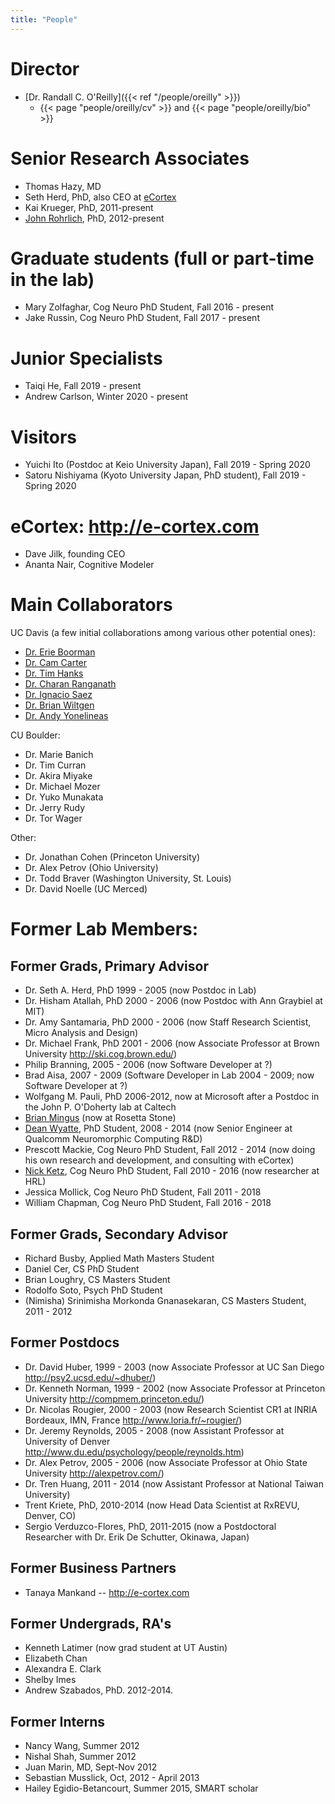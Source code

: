 ```yaml
---
title: "People"
---
```


# Director

* [Dr. Randall C. O'Reilly]({{< ref "/people/oreilly" >}})
    + {{< page "people/oreilly/cv" >}} and {{< page "people/oreilly/bio" >}}

# Senior Research Associates

* Thomas Hazy, MD
* Seth Herd, PhD, also CEO at [eCortex](http://e-cortex.com)
* Kai Krueger, PhD, 2011-present
* [John Rohrlich](https://grey.colorado.edu/CompCogNeuro/index.php/CCNLab/rohrlich), PhD, 2012-present

# Graduate students (full or part-time in the lab)

* Mary Zolfaghar, Cog Neuro PhD Student, Fall 2016 - present
* Jake Russin, Cog Neuro PhD Student, Fall 2017 - present

# Junior Specialists

* Taiqi He, Fall 2019 - present
* Andrew Carlson, Winter 2020 - present

# Visitors

* Yuichi Ito (Postdoc at Keio University Japan), Fall 2019 - Spring 2020
* Satoru Nishiyama (Kyoto University Japan, PhD student), Fall 2019 - Spring 2020

# eCortex: http://e-cortex.com

* Dave Jilk, founding CEO
* Ananta Nair, Cognitive Modeler

# Main Collaborators

UC Davis (a few initial collaborations among various other potential ones):

* [Dr. Erie Boorman](http://ldm.ucdavis.edu)
* [Dr. Cam Carter](https://carterlab.ucdavis.edu/front/index.php)
* [Dr. Tim Hanks](https://hankslab.faculty.ucdavis.edu)
* [Dr. Charan Ranganath](http://dml.ucdavis.edu)
* [Dr. Ignacio Saez](https://saez.faculty.ucdavis.edu)
* [Dr. Brian Wiltgen](https://wiltgenlab.sf.ucdavis.edu)
* [Dr. Andy Yonelineas](https://yonelinas.faculty.ucdavis.edu)

CU Boulder:

* Dr. Marie Banich
* Dr. Tim Curran
* Dr. Akira Miyake 
* Dr. Michael Mozer
* Dr. Yuko Munakata 
* Dr. Jerry Rudy
* Dr. Tor Wager

Other:

* Dr. Jonathan Cohen (Princeton University)
* Dr. Alex Petrov (Ohio University)
* Dr. Todd Braver (Washington University, St. Louis)
* Dr. David Noelle (UC Merced)

# Former Lab Members:

## Former Grads, Primary Advisor

* Dr. Seth A. Herd, PhD 1999 - 2005 (now Postdoc in Lab)
* Dr. Hisham Atallah, PhD 2000 - 2006 (now Postdoc with Ann Graybiel at MIT)
* Dr. Amy Santamaria, PhD 2000 - 2006  (now Staff Research Scientist, Micro Analysis and Design)
* Dr. Michael Frank, PhD 2001 - 2006 (now Associate Professor at Brown University http://ski.cog.brown.edu/)
* Philip Branning, 2005 - 2006 (now Software Developer at ?)
* Brad Aisa, 2007 - 2009 (Software Developer in Lab 2004 - 2009; now Software Developer at ?)
* Wolfgang M. Pauli, PhD 2006-2012, now at Microsoft after a Postdoc in the John P. O'Doherty lab at Caltech
* [Brian Mingus](http://grey.colorado.edu/mingus) (now at Rosetta Stone)
* [Dean Wyatte](http://psych.colorado.edu/~wyatte), PhD Student, 2008 - 2014 (now Senior Engineer at Qualcomm Neuromorphic Computing R&D)
* Prescott Mackie, Cog Neuro PhD Student, Fall 2012 - 2014 (now doing his own research and development, and consulting with eCortex)
* [Nick Ketz](http://psych.colorado.edu/~nike3851), Cog Neuro PhD Student, Fall 2010 - 2016 (now researcher at HRL)
* Jessica Mollick, Cog Neuro PhD Student, Fall 2011 - 2018
* William Chapman, Cog Neuro PhD Student, Fall 2016 - 2018

## Former Grads, Secondary Advisor

* Richard Busby, Applied Math Masters Student
* Daniel Cer, CS PhD Student
* Brian Loughry, CS Masters Student
* Rodolfo Soto, Psych PhD Student
* (Nimisha) Srinimisha Morkonda Gnanasekaran, CS Masters Student, 2011 - 2012

## Former Postdocs

* Dr. David Huber, 1999 - 2003 (now Associate Professor at UC San Diego http://psy2.ucsd.edu/~dhuber/)
* Dr. Kenneth Norman, 1999 - 2002 (now Associate Professor at Princeton University http://compmem.princeton.edu/)
* Dr. Nicolas Rougier, 2000 - 2003 (now Research Scientist CR1 at INRIA Bordeaux, IMN, France http://www.loria.fr/~rougier/)
* Dr. Jeremy Reynolds, 2005 - 2008 (now Assistant Professor at University of Denver http://www.du.edu/psychology/people/reynolds.htm)
* Dr. Alex Petrov, 2005 - 2006 (now Associate Professor at Ohio State University http://alexpetrov.com/)
* Dr. Tren Huang, 2011 - 2014 (now Assistant Professor at National Taiwan University)
* Trent Kriete, PhD, 2010-2014 (now Head Data Scientist at RxREVU, Denver, CO)
* Sergio Verduzco-Flores, PhD, 2011-2015 (now a Postdoctoral Researcher with Dr. Erik De Schutter, Okinawa, Japan)

## Former Business Partners

* Tanaya Mankand -- http://e-cortex.com

## Former Undergrads, RA's

* Kenneth Latimer (now grad student at UT Austin)
* Elizabeth Chan
* Alexandra E. Clark
* Shelby Imes
* Andrew Szabados, PhD. 2012-2014.

## Former Interns

* Nancy Wang, Summer 2012
* Nishal Shah, Summer 2012
* Juan Marin, MD, Sept-Nov 2012
* Sebastian Musslick, Oct, 2012 - April 2013
* Hailey Egidio-Betancourt, Summer 2015, SMART scholar



